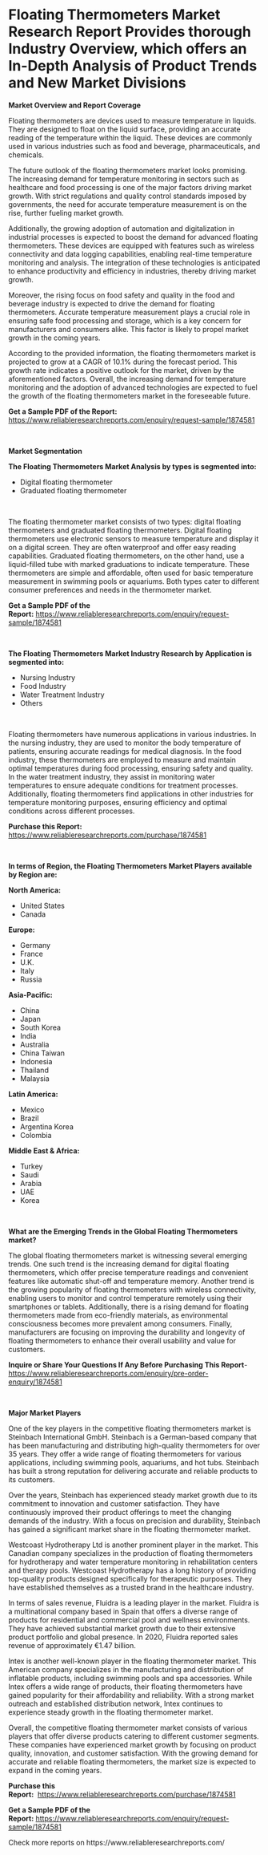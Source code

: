 <p><h1>Floating Thermometers Market Research Report Provides thorough Industry Overview, which offers an In-Depth Analysis of Product Trends and New Market Divisions</h1></p><p><strong>Market Overview and Report Coverage</strong></p>
<p><p>Floating thermometers are devices used to measure temperature in liquids. They are designed to float on the liquid surface, providing an accurate reading of the temperature within the liquid. These devices are commonly used in various industries such as food and beverage, pharmaceuticals, and chemicals.</p><p>The future outlook of the floating thermometers market looks promising. The increasing demand for temperature monitoring in sectors such as healthcare and food processing is one of the major factors driving market growth. With strict regulations and quality control standards imposed by governments, the need for accurate temperature measurement is on the rise, further fueling market growth.</p><p>Additionally, the growing adoption of automation and digitalization in industrial processes is expected to boost the demand for advanced floating thermometers. These devices are equipped with features such as wireless connectivity and data logging capabilities, enabling real-time temperature monitoring and analysis. The integration of these technologies is anticipated to enhance productivity and efficiency in industries, thereby driving market growth.</p><p>Moreover, the rising focus on food safety and quality in the food and beverage industry is expected to drive the demand for floating thermometers. Accurate temperature measurement plays a crucial role in ensuring safe food processing and storage, which is a key concern for manufacturers and consumers alike. This factor is likely to propel market growth in the coming years.</p><p>According to the provided information, the floating thermometers market is projected to grow at a CAGR of 10.1% during the forecast period. This growth rate indicates a positive outlook for the market, driven by the aforementioned factors. Overall, the increasing demand for temperature monitoring and the adoption of advanced technologies are expected to fuel the growth of the floating thermometers market in the foreseeable future.</p></p>
<p><strong>Get a Sample PDF of the Report:</strong> <a href="https://www.reliableresearchreports.com/enquiry/request-sample/1874581">https://www.reliableresearchreports.com/enquiry/request-sample/1874581</a></p>
<p>&nbsp;</p>
<p><strong>Market Segmentation</strong></p>
<p><strong>The Floating Thermometers Market Analysis by types is segmented into:</strong></p>
<p><ul><li>Digital floating thermometer</li><li>Graduated floating thermometer</li></ul></p>
<p>&nbsp;</p>
<p><p>The floating thermometer market consists of two types: digital floating thermometers and graduated floating thermometers. Digital floating thermometers use electronic sensors to measure temperature and display it on a digital screen. They are often waterproof and offer easy reading capabilities. Graduated floating thermometers, on the other hand, use a liquid-filled tube with marked graduations to indicate temperature. These thermometers are simple and affordable, often used for basic temperature measurement in swimming pools or aquariums. Both types cater to different consumer preferences and needs in the thermometer market.</p></p>
<p><strong>Get a Sample PDF of the Report:</strong>&nbsp;<a href="https://www.reliableresearchreports.com/enquiry/request-sample/1874581">https://www.reliableresearchreports.com/enquiry/request-sample/1874581</a></p>
<p>&nbsp;</p>
<p><strong>The Floating Thermometers Market Industry Research by Application is segmented into:</strong></p>
<p><ul><li>Nursing Industry</li><li>Food Industry</li><li>Water Treatment Industry</li><li>Others</li></ul></p>
<p>&nbsp;</p>
<p><p>Floating thermometers have numerous applications in various industries. In the nursing industry, they are used to monitor the body temperature of patients, ensuring accurate readings for medical diagnosis. In the food industry, these thermometers are employed to measure and maintain optimal temperatures during food processing, ensuring safety and quality. In the water treatment industry, they assist in monitoring water temperatures to ensure adequate conditions for treatment processes. Additionally, floating thermometers find applications in other industries for temperature monitoring purposes, ensuring efficiency and optimal conditions across different processes.</p></p>
<p><strong>Purchase this Report:</strong>&nbsp; <a href="https://www.reliableresearchreports.com/purchase/1874581">https://www.reliableresearchreports.com/purchase/1874581</a></p>
<p>&nbsp;</p>
<p><strong>In terms of Region, the Floating Thermometers Market Players available by Region are:</strong></p>
<p>
    <p> <strong> North America: </strong>
        <ul>
            <li>United States</li>
            <li>Canada</li>
        </ul>
        </p> 
    <p> <strong> Europe: </strong>
        <ul>
            <li>Germany</li>
            <li>France</li>
            <li>U.K.</li>
            <li>Italy</li>
            <li>Russia</li>
        </ul>
        </p> 
    <p> <strong> Asia-Pacific: </strong>
        <ul>
            <li>China</li>
            <li>Japan</li>
            <li>South Korea</li>
            <li>India</li>
            <li>Australia</li>
            <li>China Taiwan</li>
            <li>Indonesia</li>
            <li>Thailand</li>
            <li>Malaysia</li>
        </ul>
        </p> 
    <p> <strong> Latin America: </strong>
        <ul>
            <li>Mexico</li>
            <li>Brazil</li>
            <li>Argentina Korea</li>
            <li>Colombia</li>
        </ul>
        </p> 
    <p> <strong> Middle East & Africa: </strong>
        <ul>
            <li>Turkey</li>
            <li>Saudi</li>
            <li>Arabia</li>
            <li>UAE</li>
            <li>Korea</li>
        </ul>
    </p>
    </p>
<p>&nbsp;</p>
<p><strong>What are the Emerging Trends in the Global Floating Thermometers market?</strong></p>
<p><p>The global floating thermometers market is witnessing several emerging trends. One such trend is the increasing demand for digital floating thermometers, which offer precise temperature readings and convenient features like automatic shut-off and temperature memory. Another trend is the growing popularity of floating thermometers with wireless connectivity, enabling users to monitor and control temperature remotely using their smartphones or tablets. Additionally, there is a rising demand for floating thermometers made from eco-friendly materials, as environmental consciousness becomes more prevalent among consumers. Finally, manufacturers are focusing on improving the durability and longevity of floating thermometers to enhance their overall usability and value for customers.</p></p>
<p><strong>Inquire or Share Your Questions If Any Before Purchasing This Report</strong>- <a href="https://www.reliableresearchreports.com/enquiry/pre-order-enquiry/1874581">https://www.reliableresearchreports.com/enquiry/pre-order-enquiry/1874581</a></p>
<p>&nbsp;</p>
<p><strong>Major Market Players</strong></p>
<p><p>One of the key players in the competitive floating thermometers market is Steinbach International GmbH. Steinbach is a German-based company that has been manufacturing and distributing high-quality thermometers for over 35 years. They offer a wide range of floating thermometers for various applications, including swimming pools, aquariums, and hot tubs. Steinbach has built a strong reputation for delivering accurate and reliable products to its customers.</p><p>Over the years, Steinbach has experienced steady market growth due to its commitment to innovation and customer satisfaction. They have continuously improved their product offerings to meet the changing demands of the industry. With a focus on precision and durability, Steinbach has gained a significant market share in the floating thermometer market.</p><p>Westcoast Hydrotherapy Ltd is another prominent player in the market. This Canadian company specializes in the production of floating thermometers for hydrotherapy and water temperature monitoring in rehabilitation centers and therapy pools. Westcoast Hydrotherapy has a long history of providing top-quality products designed specifically for therapeutic purposes. They have established themselves as a trusted brand in the healthcare industry.</p><p>In terms of sales revenue, Fluidra is a leading player in the market. Fluidra is a multinational company based in Spain that offers a diverse range of products for residential and commercial pool and wellness environments. They have achieved substantial market growth due to their extensive product portfolio and global presence. In 2020, Fluidra reported sales revenue of approximately €1.47 billion.</p><p>Intex is another well-known player in the floating thermometer market. This American company specializes in the manufacturing and distribution of inflatable products, including swimming pools and spa accessories. While Intex offers a wide range of products, their floating thermometers have gained popularity for their affordability and reliability. With a strong market outreach and established distribution network, Intex continues to experience steady growth in the floating thermometer market.</p><p>Overall, the competitive floating thermometer market consists of various players that offer diverse products catering to different customer segments. These companies have experienced market growth by focusing on product quality, innovation, and customer satisfaction. With the growing demand for accurate and reliable floating thermometers, the market size is expected to expand in the coming years.</p></p>
<p><strong>Purchase this Report:</strong>&nbsp;&nbsp;<a href="https://www.reliableresearchreports.com/purchase/1874581">https://www.reliableresearchreports.com/purchase/1874581</a></p>
<p></p>
<p><strong>Get a Sample PDF of the Report:</strong>&nbsp;<a href="https://www.reliableresearchreports.com/enquiry/request-sample/1874581">https://www.reliableresearchreports.com/enquiry/request-sample/1874581</a></p>
<p>Check more reports on https://www.reliableresearchreports.com/</p>